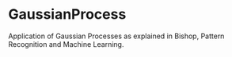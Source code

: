 # GaussianProcess

Application of Gaussian Processes as explained in Bishop, Pattern Recognition and Machine Learning.
